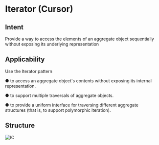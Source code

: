 # Iterator (Cursor)
## Intent
Provide a way to access the elements of an aggregate object sequentially without exposing its underlying 
representation
## Applicability

Use the Iterator pattern

● to access an aggregate object's contents without exposing its internal representation.

● to support multiple traversals of aggregate objects.

● to provide a uniform interface for traversing different aggregate structures (that is, to support polymorphic iteration).
## Structure
![IC](https://www.cs.unc.edu/~stotts/GOF/hires/Pictures/iterator.gif)
